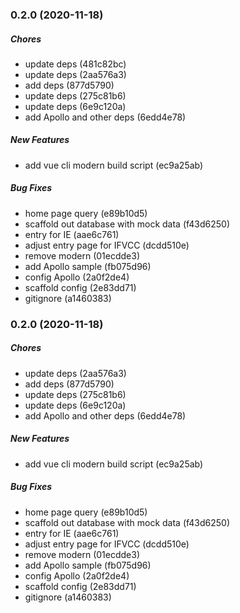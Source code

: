 ### 0.2.0 (2020-11-18)

##### Chores

*  update deps (481c82bc)
*  update deps (2aa576a3)
*  add deps (877d5790)
*  update deps (275c81b6)
*  update deps (6e9c120a)
*  add Apollo and other deps (6edd4e78)

##### New Features

*  add vue cli modern build script (ec9a25ab)

##### Bug Fixes

*  home page query (e89b10d5)
*  scaffold out database with mock data (f43d6250)
*  entry for IE (aae6c761)
*  adjust entry page for IFVCC (dcdd510e)
*  remove modern (01ecdde3)
*  add Apollo sample (fb075d96)
*  config Apollo (2a0f2de4)
*  scaffold config (2e83dd71)
*  gitignore (a1460383)

### 0.2.0 (2020-11-18)

##### Chores

*  update deps (2aa576a3)
*  add deps (877d5790)
*  update deps (275c81b6)
*  update deps (6e9c120a)
*  add Apollo and other deps (6edd4e78)

##### New Features

*  add vue cli modern build script (ec9a25ab)

##### Bug Fixes

*  home page query (e89b10d5)
*  scaffold out database with mock data (f43d6250)
*  entry for IE (aae6c761)
*  adjust entry page for IFVCC (dcdd510e)
*  remove modern (01ecdde3)
*  add Apollo sample (fb075d96)
*  config Apollo (2a0f2de4)
*  scaffold config (2e83dd71)
*  gitignore (a1460383)

